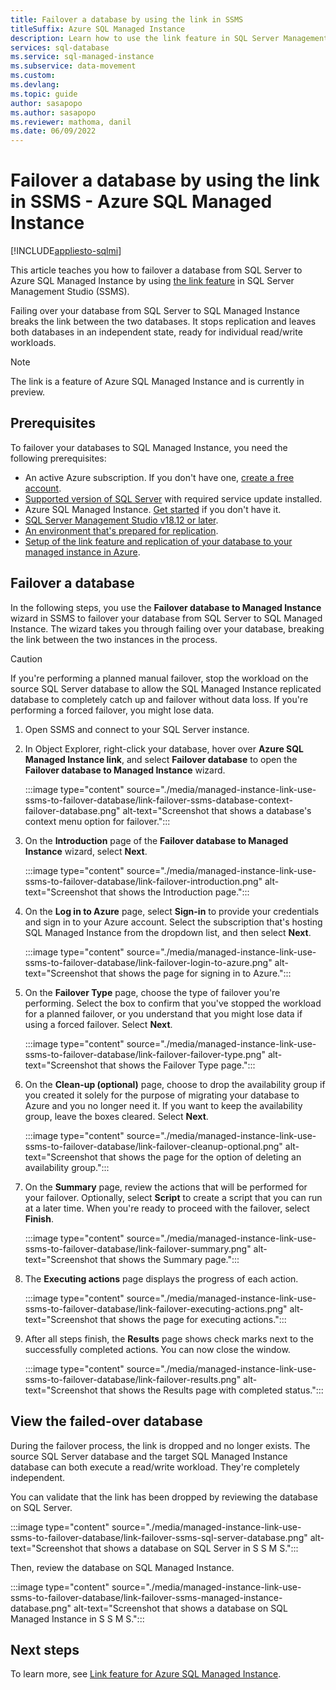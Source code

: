 ```yaml
---
title: Failover a database by using the link in SSMS
titleSuffix: Azure SQL Managed Instance
description: Learn how to use the link feature in SQL Server Management Studio (SSMS) to failover a database from SQL Server to Azure SQL Managed Instance.
services: sql-database
ms.service: sql-managed-instance
ms.subservice: data-movement
ms.custom: 
ms.devlang: 
ms.topic: guide
author: sasapopo
ms.author: sasapopo
ms.reviewer: mathoma, danil
ms.date: 06/09/2022
---
```

# Failover a database by using the link in SSMS - Azure SQL Managed Instance

[!INCLUDE[appliesto-sqlmi](../includes/appliesto-sqlmi.md)]

This article teaches you how to failover a database from SQL Server to Azure SQL Managed Instance by using [the link feature](managed-instance-link-feature-overview.md) in SQL Server Management Studio (SSMS). 

Failing over your database from SQL Server to SQL Managed Instance breaks the link between the two databases. It stops replication and leaves both databases in an independent state, ready for individual read/write workloads. 

> [!NOTE]
> The link is a feature of Azure SQL Managed Instance and is currently in preview. 

## Prerequisites 

To failover your databases to SQL Managed Instance, you need the following prerequisites: 

- An active Azure subscription. If you don't have one, [create a free account](https://azure.microsoft.com/free/).
- [Supported version of SQL Server](managed-instance-link-feature-overview.md) with required service update installed.
- Azure SQL Managed Instance. [Get started](instance-create-quickstart.md) if you don't have it. 
- [SQL Server Management Studio v18.12 or later](/sql/ssms/download-sql-server-management-studio-ssms).
- [An environment that's prepared for replication](managed-instance-link-preparation.md).
- [Setup of the link feature and replication of your database to your managed instance in Azure](managed-instance-link-use-ssms-to-replicate-database.md). 

## Failover a database

In the following steps, you use the **Failover database to Managed Instance** wizard in SSMS to failover your database from SQL Server to SQL Managed Instance. The wizard takes you through failing over your database, breaking the link between the two instances in the process. 

> [!CAUTION]
> If you're performing a planned manual failover, stop the workload on the source SQL Server database to allow the SQL Managed Instance replicated database to completely catch up and failover without data loss. If you're performing a forced failover, you might lose data. 

1. Open SSMS and connect to your SQL Server instance. 
1. In Object Explorer, right-click your database, hover over **Azure SQL Managed Instance link**, and select **Failover database** to open the **Failover database to Managed Instance** wizard. 

   :::image type="content" source="./media/managed-instance-link-use-ssms-to-failover-database/link-failover-ssms-database-context-failover-database.png" alt-text="Screenshot that shows a database's context menu option for failover.":::

1. On the **Introduction** page of the **Failover database to Managed Instance** wizard, select **Next**.

   :::image type="content" source="./media/managed-instance-link-use-ssms-to-failover-database/link-failover-introduction.png" alt-text="Screenshot that shows the Introduction page.":::


3. On the **Log in to Azure** page, select **Sign-in** to provide your credentials and sign in to your Azure account. Select the subscription that's hosting SQL Managed Instance from the dropdown list, and then select **Next**. 

    :::image type="content" source="./media/managed-instance-link-use-ssms-to-failover-database/link-failover-login-to-azure.png" alt-text="Screenshot that shows the page for signing in to Azure.":::

4. On the **Failover Type** page, choose the type of failover you're performing. Select the box to confirm that you've stopped the workload for a planned failover, or you understand that you might lose data if using a forced failover. Select **Next**. 

   :::image type="content" source="./media/managed-instance-link-use-ssms-to-failover-database/link-failover-failover-type.png" alt-text="Screenshot that shows the Failover Type page.":::

1. On the **Clean-up (optional)** page, choose to drop the availability group if you created it solely for the purpose of migrating your database to Azure and you no longer need it. If you want to keep the availability group, leave the boxes cleared. Select **Next**. 


   :::image type="content" source="./media/managed-instance-link-use-ssms-to-failover-database/link-failover-cleanup-optional.png" alt-text="Screenshot that shows the page for the option of deleting an availability group.":::

1. On the **Summary** page, review the actions that will be performed for your failover. Optionally, select **Script** to create a script that you can run at a later time. When you're ready to proceed with the failover, select **Finish**. 

   :::image type="content" source="./media/managed-instance-link-use-ssms-to-failover-database/link-failover-summary.png" alt-text="Screenshot that shows the Summary page.":::

7. The **Executing actions** page displays the progress of each action.  

    :::image type="content" source="./media/managed-instance-link-use-ssms-to-failover-database/link-failover-executing-actions.png" alt-text="Screenshot that shows the page for executing actions.":::

8. After all steps finish, the **Results** page shows check marks next to the successfully completed actions. You can now close the window. 

    :::image type="content" source="./media/managed-instance-link-use-ssms-to-failover-database/link-failover-results.png" alt-text="Screenshot that shows the Results page with completed status.":::

## View the failed-over database 

During the failover process, the link is dropped and no longer exists. The source SQL Server database and the target SQL Managed Instance database can both execute a read/write workload. They're completely independent. 

You can validate that the link has been dropped by reviewing the database on SQL Server. 

:::image type="content" source="./media/managed-instance-link-use-ssms-to-failover-database/link-failover-ssms-sql-server-database.png" alt-text="Screenshot that shows a database on SQL Server in S S M S.":::

Then, review the database on SQL Managed Instance. 

:::image type="content" source="./media/managed-instance-link-use-ssms-to-failover-database/link-failover-ssms-managed-instance-database.png" alt-text="Screenshot that shows a database on SQL Managed Instance in S S M S.":::

## Next steps

To learn more, see [Link feature for Azure SQL Managed Instance](managed-instance-link-feature-overview.md). 
